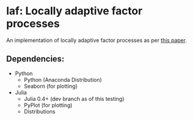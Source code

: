 # laf: Locally adaptive factor processes

An implementation of locally adaptive factor processes as per [this paper](http://jmlr.org/papers/volume15/durante14a/durante14a.pdf).

## Dependencies:
- Python
    - Python (Anaconda Distribution)
    - Seaborn (for plotting)
- Julia
    - Julia 0.4+ (dev branch as of this testing)
    - PyPlot (for plotting)
    - Distributions
